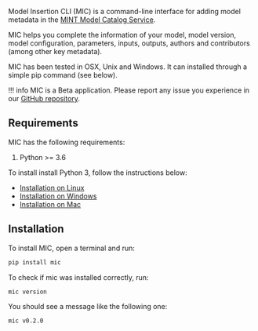 Model Insertion CLI (MIC) is a command-line interface for adding model metadata in the [MINT Model Catalog Service](https://models.mint.isi.edu/home).

MIC helps you complete the information of your model, model version, model configuration, parameters, inputs, outputs, authors and contributors (among other key metadata).

MIC has been tested in OSX, Unix and Windows. It can installed through a simple pip command (see below).

!!! info
    MIC is a Beta application. Please report any issue you experience in our [GitHub repository](https://github.com/mintproject/mic/issues/new/choose).

## Requirements

MIC has the following requirements:

1. Python >= 3.6

To install install Python 3, follow the instructions below:

- [Installation on Linux](https://realpython.com/installing-python/#linux)
- [Installation on Windows](https://realpython.com/installing-python/#windows)
- [Installation on Mac](https://realpython.com/installing-python/#macos-mac-os-x)

## Installation

To install MIC, open a terminal and run:

```bash
pip install mic
```

To check if mic was installed correctly, run:
```bash
mic version
```
You should see a message like the following one:
```bash
mic v0.2.0
```
